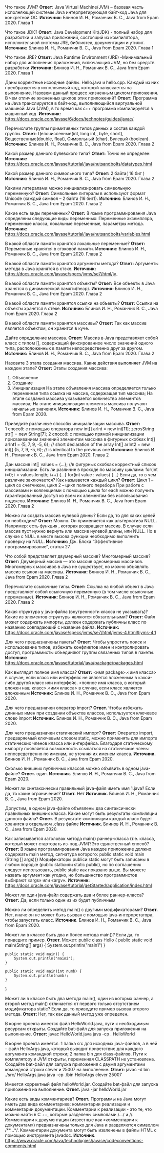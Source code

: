 Что такое JVM?
**Ответ:** Java Virtual Maсhine(JVM) – базовая часть исполняющей системы Java интерпретирующая байт-код Java для конкретной ОС.
**Источник:** Блинов И. Н., Романчик В. С., Java from Epam 2020. Глава 1

Что такое JDK?
**Ответ:** Java Development Kit(JDK) - полный набор для разработки и запуска приложений, состоящий из компилятора, исполнительной системы JRE, библиотек, документации и утилит.
**Источник:** Блинов И. Н., Романчик В. С., Java from Epam 2020. Глава 1

Что такое JRE?
**Ответ:** Java Runtime Environment (JRE) -Минимальный набор для исполнения приложений, включающий JVM, но без средств разработки
**Источник:** Блинов И. Н., Романчик В. С., Java from Epam 2020. Глава 1

Даны корректные исходные файлы: Hello.java и hello.cpp. Каждый из них преобразуется в исполняемый код, который запускается на выполнение. Назовем данный процесс жизненным циклом приложения. В чем отличие жизненных циклов этих приложений?
**Ответ:**  Программа на Java транслируется в байт-код, выполняющийся  виртуальной машиной Java (JVM), в то время как c++ программа компилируется в машинный код.
**Источник:** https://docs.oracle.com/javase/6/docs/technotes/guides/javac/

Перечислите группы примитивных типов данных и состав каждой группы.
**Ответ:** Целочисленные(int, long int,, byte, short), Вещественные(double, float), Символьный (char), Булевый (boolean).
**Источник:** Блинов И. Н., Романчик В. С., Java from Epam 2020. Глава 2

Какой размер данного булевского типа?
**Ответ:** Точно не определен
**Источник:** https://docs.oracle.com/javase/tutorial/java/nutsandbolts/datatypes.html
 
Какой размер данного символьного типа?
**Ответ:** 2 байта( 16 бит )
**Источник:** Блинов И. Н., Романчик В. С., Java from Epam 2020. Глава 2

Какими литералами можно инициализировать символьную переменную?
**Ответ:** Символьные литералы в используют формат Unicode (каждый символ – 2 байта (16 бит)).
**Источник:** Блинов И. Н., Романчик В. С., Java from Epam 2020. Глава 2

Какие есть виды переменных?
**Ответ:**  В языке программирования Java определены следующие виды переменных: Переменные экземпляра, переменные класса, локальные переменные, параметры метода.
**Источник:** https://docs.oracle.com/javase/tutorial/java/nutsandbolts/variables.html

В какой области памяти хранятся локальные переменные?
**Ответ:** Переменные хранятся в стэковой памяти.
**Источник:** Блинов И. Н., Романчик В. С., Java from Epam 2020. Глава 2

В какой области памяти хранятся аргументы метода?
**Ответ:** Аргументы метода в Java хранятся в стэке.
**Источник:** https://docs.oracle.com/javase/specs/jvms/se7/html/jv..

В какой области памяти хранятся объекты?
**Ответ:** Все объекты в Java хранятся в динамической памяти(heap).
**Источник:** Блинов И. Н., Романчик В. С., Java from Epam 2020. Глава 2


В какой области памяти хранятся ссылки на объекты?
**Ответ:** Cсылки на объекты хранятся в стеке.
**Источник:**  Блинов И. Н., Романчик В. С., Java from Epam 2020. Глава 2
 
В какой области памяти хранятся массивы?
**Ответ:** Так как массив является объектом, он хранится в куче.

Дайте определение массива.
**Ответ:** Массив в Java представляет собой класс с типом [], содержащий фиксированное число значений одного типа, расположенных в памяти непосредственно друг за другом.
**Источник:**  Блинов И. Н., Романчик В. С., Java from Epam 2020. Глава 2

Назовите 3 этапа создания массива. Какие действия выполняет JVM на каждом этапе?
**Ответ:** Этапы создания массива:
1. Объявление
2. Создание
3. Инициализация
На этапе объявления массива определяется только переменная типа ссылка на массив, содержащая тип массива;
На этапе создания массива указывается количество элементов массива;
На этапе инициализации элементы массива получают начальные значения.
**Источник:**  Блинов И. Н., Романчик В. С., Java from Epam 2020. 

Приведите различные способы инициализации массива.
**Ответ:**  
1 способ: с помощью оператора new
int[] arInt = new int[11];
zerosString str[] = new String[7];
2 способ: с помощью прямой инициализации присваиванием значений элементам массива в фигурных скобках
Int[] arInt1 = {5, 7, 9, -5, 6}; // short declaration of the array
Int[] arInt2 = new int[] {5, 7, 9, -5, 6}; // is identical to the previous one
**Источник:**  Блинов И. Н., Романчик В. С., Java from Epam 2020. Глава 2

Дан массив
int[] values = {...};
//в фигурных скобках корректный список инициализации.
Есть ли различие в проходе по массиву циклами:
for(int i=0; i < values.length; i++) {...}
for(int value : values) {...}
Если да, то в чем различие заключается?
Как называется каждый цикл?
**Ответ:** Цикл 1 – цикл со счетчиком, цикл 2 – цикл полного перебора
При работе с массивами и коллекциями с помощью цикла for each можно получить гарантированный доступ ко всем их элементам без использования индексов.
**Источник:**  Блинов И. Н., Романчик В. С., Java from Epam 2020. Глава 2

Можно ли создать массив нулевой длины? Если да, то для каких целей он необходим?
**Ответ:** Можно. Он применяется как альтернатива NULL. Например: есть функция , которая возвращает массив. В случае если массив пуст нужно вернуть или массив нулевой длины, или NULL. Но в случае с NULL в месте вызова функции необходимо выполнить проверку на NULL.
**Источник:**  Дж. Блоха “Эффективное программирование”, статья 27.



Что собой представляет двумерный массив? Многомерный массив?
**Ответ:** Двумерный массив — это массив одномерных массивов. Многомерных массивов в Java не существует, но можно объявлять массив ссылок на массивы.
**Источник:** Блинов И. Н., Романчик В. С., Java from Epam 2020. Глава 2

Перечислите ссылочные типы.
**Ответ:** Ссылка на любой объект в Java представляет собой ссылочную переменную (в том числе ссылочные переменные).
**Источник:** Блинов И. Н., Романчик В. С., Java from Epam 2020. Глава 2

Какая структура у java-файла (внутренности класса не указывать)?
Какие из элементов структуры являются обязательными?
**Ответ:** Файл может содержать импорты, должен содержать публичны класс по названию совпадающий с название файла.
**Источник:** https://docs.oracle.com/javase/specs/jvms/se7/html/jvms-4.html#jvms-4.1

Для чего предназначены пакеты?
**Ответ:** Чтобы упростить поиск и использование типов, избежать конфликтов имен и контролировать доступ, программисты объединяют группы связанных типов в пакеты.
**Источник:** https://docs.oracle.com/javase/tutorial/java/package/packages.html

Как выглядит полное имя класса?
**Ответ:**  <имя package>.<имя класса> в случае, если класс или интерфейс не является вложенным в какой-либо другой класс или интерфейс. <полное имя класса, в который вложен наш класс>.<имя класса> в случае, если класс является вложенным
**Источник:** Блинов И. Н., Романчик В. С., Java from Epam 2020. 

Для чего предназначен оператор import?
**Ответ.**  Чтобы избежать длинных имен при создании объектов классов, используется ключевое слово import
**Источник.** Блинов И. Н., Романчик В. С., Java from Epam 2020. 

Для чего предназначен статический импорт?
**Ответ:** Оператор import, предваряемый ключевым словом static, можно применять для импорта статических членов класса или интерфейса. Благодаря статическому импорту появляется возможность ссылаться на статические члены непосредственно по именам, не уточняя их именем класса.
**Источник.** Блинов И. Н., Романчик В. С., Java from Epam 2020.

Сколько внешних публичных классов можно объявить в одном java-файле?
**Ответ.**  один.
**Источник.** Блинов И. Н., Романчик В. С., Java from Epam 2020.

Может ли синтаксически правильный java-файл иметь имя 1.java? Если да, то какие ограничения?
**Ответ.**  Нет	
**Источник.** Блинов И. Н., Романчик В. С., Java from Epam 2020.

Допустим, в одном java-файле объявлены два синтаксически правильных внешних класса. Какие могут быть результаты компиляции данного файла?
**Ответ.**  В результате компиляции каждый класс будет хранится в отдельном .class файле
**Источник.** Блинов И. Н., Романчик В. С., Java from Epam 2020.

Как записывается заголовок метода main() раннер-класса (т.е. класса, который может стартовать из-под JVM)?Это единственный способ?
**Ответ:** В языке программирования Java каждое приложение должно содержать main метод, сигнатура которого:
public static void main (String [] args){}
Модификаторы publicи static могут быть записаны в любом порядке 
(public staticили static public), но по соглашению следует использовать, public static как показано выше. Вы можете назвать аргумент как угодно, но большинство программистов выбирают «args» или «argv».
**Источник:** https://docs.oracle.com/javase/tutorial/getStarted/application/index.html

Может ли один java-файл содержать два и более раннер-класса?
**Ответ:** Да, если только один из их будет публичным

Можно ли определить метод main() с другими модификаторами? 
**Ответ.** Нет, иначе он не может быть вызван с помощью java-интерпретатора, чтобы запустить класс.
**Источник.** Блинов И. Н., Романчик В. С., Java from Epam 2020.

Может ли в классе быть два и более метода main()? Если да, то приведите пример. 
**Ответ.** Может:
public class Hello {
    public static void main(String[] args) {
        System.out.println("main1")
    }

    public static void main() {
        System.out.println("main2");
    }

    public static void main(int numb) {
        System.out.println(numb);
    }
}

Может ли в классе быть два метода main(), один из которых раннер, а второй метод main() отличается от первого только отсутствием модификатора static? Если да, то приведите пример вызова второго метода.
**Ответ:** Нет, так как данный метод уже определен. 

В корне проекта имеется файл HelloWorld.java, пути к необходимым ресурсам открыты. Создайте bat-файл для запуска приложения на выполнение.
**Ответ:**
javac HelloWorld.java
java -cp . HelloWorld

В корне проекта имеется: 1 папка src для исходных java-файлов, а в ней – файл HelloArgs.java, который выводит приветствие для каждого аргумента командной строки; 2 папка bin для class-файлов. Пути к компилятору и JVM открыты, переменная CLASSPATH не установлена. Создайте bat-файл для запуска приложения с двумя аргументами командной строки clever и 25007 на выполнение.
**Ответ:**
javac -d bin ./src/ HelloArgs.java 
java  -cp ./bin HelloArgs clever 25007

Имеется корректный файл helloWorld.jar. Создайте bat-файл для запуска приложения на выполнение.
**Ответ.** java -jar helloWorld.jar

Какие есть виды комментариев?
**Ответ.** Программы на Java могут иметь два вида комментариев: комментарии реализации и комментарии документации. Комментарии к реализации - это те, что можно найти в C ++, которые разделены символами /*...*/ и //. Комментарии к документации (известные как «комментарии к документам») предназначены только для Java и разделяются символом /**...*/. Комментарии документа могут быть извлечены в файлы HTML с помощью инструмента javadoc.
**Источник.** https://www.oracle.com/java/technologies/javase/codeconventions-comments.html

